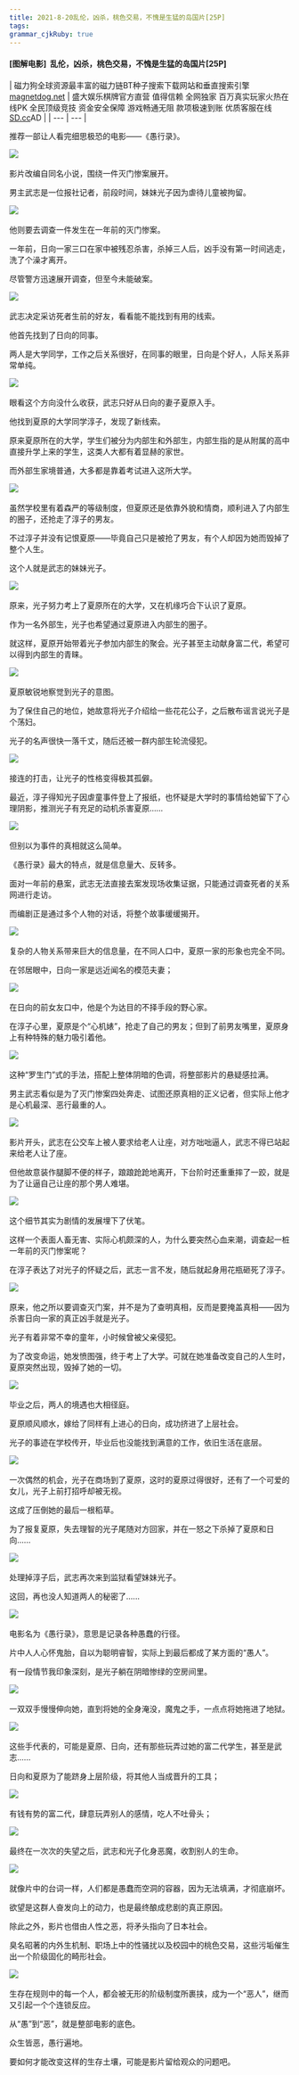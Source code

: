 ```yaml
---
title: 2021-8-20乱伦，凶杀，桃色交易，不愧是生猛的岛国片[25P]
tags: 
grammar_cjkRuby: true
---
```



#### [图解电影]  乱伦，凶杀，桃色交易，不愧是生猛的岛国片[25P]

| 磁力狗全球资源最丰富的磁力链BT种子搜索下载网站和垂直搜索引擎
[magnetdog.net](https://clgoes.com/) | 盛大娱乐棋牌官方直营 值得信赖 全网独家 百万真实玩家火热在线PK 全民顶级竞技 资金安全保障 游戏畅通无阻 款项极速到账 优质客服在线
[SD.cc](https://www.514949091.com/sd09/)AD |
| --- | --- |

推荐一部让人看完细思极恐的电影——《愚行录》。

![](https://luoimg.com/i/2021/08/18/mbgk7u.jpg) 

影片改编自同名小说，围绕一件灭门惨案展开。

男主武志是一位报社记者，前段时间，妹妹光子因为虐待儿童被拘留。

![](https://luoimg.com/i/2021/08/18/mbgyo4.jpg) 

他则要去调查一件发生在一年前的灭门惨案。

一年前，日向一家三口在家中被残忍杀害，杀掉三人后，凶手没有第一时间逃走，洗了个澡才离开。

尽管警方迅速展开调查，但至今未能破案。

![](https://luoimg.com/i/2021/08/18/mbh7vv.jpg) 

武志决定采访死者生前的好友，看看能不能找到有用的线索。

他首先找到了日向的同事。

两人是大学同学，工作之后关系很好，在同事的眼里，日向是个好人，人际关系非常单纯。

![](https://luoimg.com/i/2021/08/18/mbhdjn.jpg) 

眼看这个方向没什么收获，武志只好从日向的妻子夏原入手。

他找到夏原的大学同学淳子，发现了新线索。

原来夏原所在的大学，学生们被分为内部生和外部生，内部生指的是从附属的高中直接升学上来的学生，这类人大都有着显赫的家世。

而外部生家境普通，大多都是靠着考试进入这所大学。

![](https://luoimg.com/i/2021/08/18/mbhm0v.jpg) 

虽然学校里有着森严的等级制度，但夏原还是依靠外貌和情商，顺利进入了内部生的圈子，还抢走了淳子的男友。

不过淳子并没有记恨夏原——毕竟自己只是被抢了男友，有个人却因为她而毁掉了整个人生。

这个人就是武志的妹妹光子。

![](https://luoimg.com/i/2021/08/18/mbiben.jpg) 

原来，光子努力考上了夏原所在的大学，又在机缘巧合下认识了夏原。

作为一名外部生，光子也希望通过夏原进入内部生的圈子。

就这样，夏原开始带着光子参加内部生的聚会。光子甚至主动献身富二代，希望可以得到内部生的青睐。

![](https://luoimg.com/i/2021/08/18/mbiizs.jpg) 

夏原敏锐地察觉到光子的意图。

为了保住自己的地位，她故意将光子介绍给一些花花公子，之后散布谣言说光子是个荡妇。

光子的名声很快一落千丈，随后还被一群内部生轮流侵犯。

![](https://luoimg.com/i/2021/08/18/mbr7m0.jpg) 

接连的打击，让光子的性格变得极其孤僻。

最近，淳子得知光子因虐童事件登上了报纸，也怀疑是大学时的事情给她留下了心理阴影，推测光子有充足的动机杀害夏原……

![](https://luoimg.com/i/2021/08/18/mbrkr1.jpg) 

但别以为事件的真相就这么简单。

《愚行录》最大的特点，就是信息量大、反转多。

面对一年前的悬案，武志无法直接去案发现场收集证据，只能通过调查死者的关系网进行走访。

而编剧正是通过多个人物的对话，将整个故事缓缓揭开。

![](https://luoimg.com/i/2021/08/18/mbrn0u.jpg) 

复杂的人物关系带来巨大的信息量，在不同人口中，夏原一家的形象也完全不同。

在邻居眼中，日向一家是远近闻名的模范夫妻；

![](https://luoimg.com/i/2021/08/18/mbrzib.jpg) 

在日向的前女友口中，他是个为达目的不择手段的野心家。

在淳子心里，夏原是个“心机婊”，抢走了自己的男友；但到了前男友嘴里，夏原身上有种特殊的魅力吸引着他。

![](https://luoimg.com/i/2021/08/18/mbryg4.jpg) 

这种“罗生门”式的手法，搭配上整体阴暗的色调，将整部影片的悬疑感拉满。

男主武志看似是为了灭门惨案四处奔走、试图还原真相的正义记者，但实际上他才是心机最深、恶行最重的人。

![](https://luoimg.com/i/2021/08/18/mbs3c4.jpg) 

影片开头，武志在公交车上被人要求给老人让座，对方咄咄逼人，武志不得已站起来给老人让了座。

但他故意装作腿脚不便的样子，踉踉跄跄地离开，下台阶时还重重摔了一跤，就是为了让逼自己让座的那个男人难堪。

![](https://luoimg.com/i/2021/08/18/mbtolt.gif) 

这个细节其实为剧情的发展埋下了伏笔。

这样一个表面人畜无害、实际心机颇深的人，为什么要突然心血来潮，调查起一桩一年前的灭门惨案呢？

在淳子表达了对光子的怀疑之后，武志一言不发，随后就起身用花瓶砸死了淳子。

![](https://luoimg.com/i/2021/08/18/mbujz0.gif) 

原来，他之所以要调查灭门案，并不是为了查明真相，反而是要掩盖真相——因为杀害日向一家的真正凶手就是光子。

光子有着非常不幸的童年，小时候曾被父亲侵犯。

为了改变命运，她发愤图强，终于考上了大学。可就在她准备改变自己的人生时，夏原突然出现，毁掉了她的一切。

![](https://luoimg.com/i/2021/08/18/mbuptm.jpg) 

毕业之后，两人的境遇也大相径庭。

夏原顺风顺水，嫁给了同样有上进心的日向，成功挤进了上层社会。

光子的事迹在学校传开，毕业后也没能找到满意的工作，依旧生活在底层。

![](https://luoimg.com/i/2021/08/18/mbuomj.jpg) 

一次偶然的机会，光子在商场到了夏原，这时的夏原过得很好，还有了一个可爱的女儿，光子上前打招呼却被无视。

这成了压倒她的最后一根稻草。

为了报复夏原，失去理智的光子尾随对方回家，并在一怒之下杀掉了夏原和日向......

![](https://luoimg.com/i/2021/08/18/mbvqsm.gif) 

处理掉淳子后，武志再次来到监狱看望妹妹光子。

这回，再也没人知道两人的秘密了......

![](https://luoimg.com/i/2021/08/18/mbvzb4.jpg) 

电影名为《愚行录》，意思是记录各种愚蠢的行径。

片中人人心怀鬼胎，自以为聪明睿智，实际上到最后都成了某方面的“愚人”。

有一段情节我印象深刻，是光子躺在阴暗惨绿的空房间里。

![](https://luoimg.com/i/2021/08/18/mbw97d.jpg) 

一双双手慢慢伸向她，直到将她的全身淹没，魔鬼之手，一点点将她拖进了地狱。

![](https://luoimg.com/i/2021/08/18/mbxvoq.gif) 

这些手代表的，可能是夏原、日向，还有那些玩弄过她的富二代学生，甚至是武志......

日向和夏原为了能跻身上层阶级，将其他人当成晋升的工具；

![](https://luoimg.com/i/2021/08/18/mby3o7.jpg) 

有钱有势的富二代，肆意玩弄别人的感情，吃人不吐骨头；

![](https://luoimg.com/i/2021/08/18/mby5ck.jpg) 

最终在一次次的失望之后，武志和光子化身恶魔，收割别人的生命。

![](https://luoimg.com/i/2021/08/18/mbydmm.jpg) 

就像片中的台词一样，人们都是愚蠢而空洞的容器，因为无法填满，才彻底崩坏。

欲望是这群人奋发向上的动力，也是最终酿成悲剧的真正原因。

除此之外，影片也借由人性之恶，将矛头指向了日本社会。

臭名昭著的内外生机制、职场上中的性骚扰以及校园中的桃色交易，这些污垢催生出一个阶级固化的畸形社会。

![](https://luoimg.com/i/2021/08/18/mbypiy.jpg) 

生存在规则中的每一个人，都会被无形的阶级制度所裹挟，成为一个“恶人”，继而又引起一个个连锁反应。

从“愚”到“恶”，就是整部电影的底色。

众生皆恶，愚行遍地。

要如何才能改变这样的生存土壤，可能是影片留给观众的问题吧。
